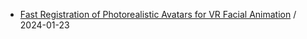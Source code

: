 - [Fast Registration of Photorealistic Avatars for VR Facial Animation](https://github.com/deep-diver/hf-daily-paper-newsletter/blob/main/archive/9/2024-01-23+Fast+Registration+of+Photorealistic+Avatars+for+VR+Facial+Animation.yaml) / 2024-01-23
